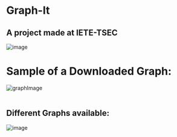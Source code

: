 # Graph-It
## A project made at IETE-TSEC
![image](https://user-images.githubusercontent.com/16136188/162870800-09e230e1-a743-4f48-b7a8-efc262e8b979.png)
<br />
# Sample of a Downloaded Graph:
![graphImage](https://user-images.githubusercontent.com/16136188/162870851-e31e82b6-425e-4a02-9195-266b62ac8bd8.png)
<br />
<br />
## Different Graphs available:
![image](https://user-images.githubusercontent.com/16136188/162871167-40f85f14-4058-4692-93fb-9b783286022e.png)
